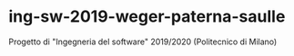 # ing-sw-2019-weger-paterna-saulle
Progetto di "Ingegneria del software" 2019/2020 (Politecnico di Milano)
